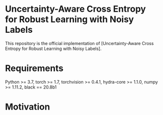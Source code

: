 # Uncertainty-Aware Cross Entropy for Robust Learning with Noisy Labels
This repository is the official implementation of [Uncertainty-Aware Cross Entropy for Robust Learning with Noisy Labels].

# Requirements
Python >= 3.7, torch >= 1.7, torchvision >= 0.4.1, hydra-core >= 1.1.0, numpy >= 1.11.2, black == 20.8b1

# Motivation

